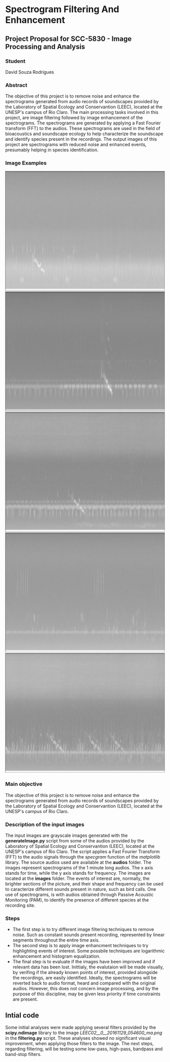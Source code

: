 # Spectrogram Filtering And Enhancement

## Project Proposal for SCC-5830 - Image Processing and Analysis

### Student
David Souza Rodrigues

### Abstract
The objective of this project is to remove noise and enhance the spectrograms generated from audio records of soundscapes provided by the Laboratory of Spatial Ecology and Conservantion (LEEC), located at the UNESP's campus of Rio Claro. The main processing tasks involved in this project, are image filtering followed by image enhancement of the spectrograms. The spectrograms are generated by applying a Fast Fourier transform (FFT) to the audios. These spectrograms are used in the field of bioacoustics and soundscape ecology to help characterize the soundscape and identify species present in the recordings. The output images of this project are spectrograms with reduced noise and enhanced events, presumably helping in species identification.

### Image Examples

![Example 1](images/LEEC02__0__20161129_054600_ma.png)
![Example 2](images/LEEC02__0__20161129_072900_ma.png)
![Example 3](images/LEEC02__0__20161129_080100_ma.png)
![Example 4](images/LEEC02__0__20161130_063100_ma.png)
![Example 5](images/LEEC02__0__20161202_050100_ma.png)


### Main objective

The objective of this project is to remove noise and enhance the spectrograms generated from audio records of soundscapes provided by the Laboratory of Spatial Ecology and Conservantion (LEEC), located at the UNESP's campus of Rio Claro.


### Description of the input images

The input images are grayscale images generated with the **generateImage.py** script from some of the audios provided by the Laboratory of Spatial Ecology and Conservantion (LEEC), located at the UNESP's campus of Rio Claro. The script applies a Fast Fourier Transform (FFT) to the audio signals through the *specgram* function of the *matplotlib* library. The source audios used are available at the **audios** folder. The images represent spectrograms of the 1 minute long audios. The x axis stands for time, while the y axis stands for frequency. The images are located at the **images** folder. The events of interest are, normally, the brighter sections of the picture, and their shape and frequency can be used to caracterize different sounds present in nature, such as bird calls. One use of spectrograms, is with audios obtained through Passive Acoustic Monitoring (PAM), to identify the presence of different species at the recording site.

### Steps

* The first step is to try different image filtering techniques to remove noise. Such as constant sounds present recording, represented by linear segments throughout the entire time axis.
* The second step is to apply image enhancment techniques to try highlighting events of interest. Some possbile techniques are logarithmic enhancement and histogram equalization.
* The final step is to evaluate if the images have been improved and if relevant data has been lost. Inittialy, the evalutaion will be made visually, by verifing if the already known points of interest, provided alongside the recordings, are easily identified. Ideally, the spectrograms will be reverted back to audio format, heard and compared with the original audios. However, this does not concern image processing, and by the purpose of this discipline, may be given less priority if time constraints are present.

## Intial code

Some initial analyses were made applying several filters provided by the **scipy.ndimage** library to the image *LEEC02__0__20161129_054600_ma.png* in the **filtering.py** script. These analyses showed no significant visual  improvement, when applying those filters to the image. The next steps, regarding filtering, will be testing some low-pass, high-pass, bandpass and band-stop filters.
